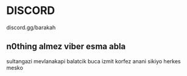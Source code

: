 # DISCORD
discord.gg/barakah

## n0thing almez viber esma abla

sultangazi mevlanakapi balatcik buca izmit korfez anani sikiyo herkes mesko
